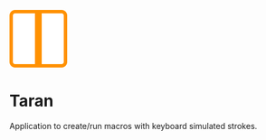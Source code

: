 ![Taran Logo](./assets/logo@0.1x.png)
# Taran

Application to create/run macros with keyboard simulated strokes.